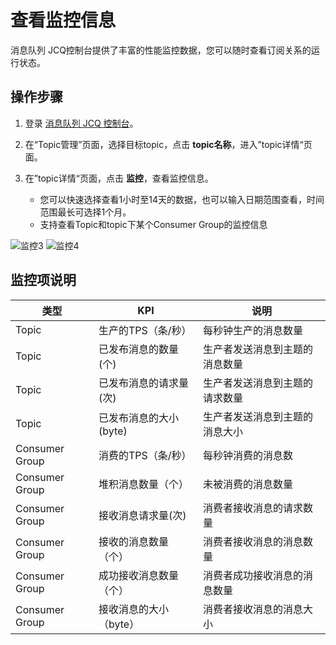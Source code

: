 # 查看监控信息

消息队列 JCQ控制台提供了丰富的性能监控数据，您可以随时查看订阅关系的运行状态。

## 操作步骤
1. 登录 [消息队列 JCQ 控制台](https://jcq-console.jdcloud.com/topics)。
1. 在“Topic管理”页面，选择目标topic，点击 **topic名称**，进入”topic详情“页面。
1. 在”topic详情“页面，点击 **监控**，查看监控信息。



   - 您可以快速选择查看1小时至14天的数据，也可以输入日期范围查看，时间范围最长可选择1个月。
   - 支持查看Topic和topic下某个Consumer Group的监控信息
   
   
![监控3](https://github.com/jdcloudcom/cn/blob/edit/image/Internet-Middleware/Message-Queue/监控-03.png)
![监控4](https://github.com/jdcloudcom/cn/blob/edit/image/Internet-Middleware/Message-Queue/监控-04.png)

## 监控项说明
类型 | KPI | 说明
--- | --- | ---
Topic | 生产的TPS（条/秒）| 每秒钟生产的消息数量|
Topic| 已发布消息的数量(个)|生产者发送消息到主题的消息数量|
Topic|已发布消息的请求量(次)|生产者发送消息到主题的请求数量|
Topic| 已发布消息的大小(byte)|生产者发送消息到主题的消息大小|
Consumer Group| 消费的TPS（条/秒）|每秒钟消费的消息数|
Consumer Group| 堆积消息数量（个）|未被消费的消息数量
Consumer Group| 接收消息请求量(次)|消费者接收消息的请求数量
Consumer Group|接收的消息数量（个）|消费者接收消息的消息数量|
Consumer Group|成功接收消息数量（个）|消费者成功接收消息的消息数量|
Consumer Group|接收消息的大小（byte）|消费者接收消息的消息大小|
